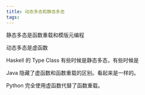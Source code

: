 ```yaml
---
title: 动态多态和静态多态
tags:
---
```


静态多态是函数重载和模版元编程



动态多态是虚函数



Haskell 的 Type Class 有些时候是静态多态，有些时候是



Java 隐藏了虚函数和函数重载的区别。看起来是一样的。

Python 完全使用虚函数代替了函数重载。
